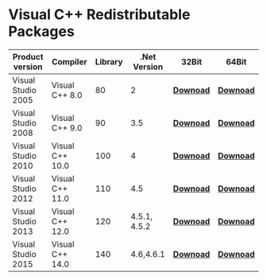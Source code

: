 # Visual C++ Redistributable Packages

|  Product version   |    Compiler     | Library | .Net Version | 32Bit | 64Bit |
|--------------------|-----------------|---------|--------------|-------|-------|
| Visual Studio 2005 | Visual C++ 8.0  |      80 | 2            | **[Downoad](https://goo.gl/O3PzzI)**     | **[Downoad](https://goo.gl/JZwZpg)**     |
| Visual Studio 2008 | Visual C++ 9.0  |      90 | 3.5          | **[Downoad](https://goo.gl/91VTTP)**     | **[Downoad](https://goo.gl/TG05Eo)**     |
| Visual Studio 2010 | Visual C++ 10.0 |     100 | 4            | **[Downoad](https://goo.gl/cUnPpr)**     | **[Downoad](https://goo.gl/hJM0Qk)**     |
| Visual Studio 2012 | Visual C++ 11.0 |     110 | 4.5          | **[Downoad](https://goo.gl/rgz7cf)**     | **[Downoad]()**     |
| Visual Studio 2013 | Visual C++ 12.0 |     120 | 4.5.1, 4.5.2 | **[Downoad](https://goo.gl/IRHu6x)**     | **[Downoad](https://goo.gl/WkaZcO)**     |
| Visual Studio 2015 | Visual C++ 14.0 |     140 | 4.6,4.6.1    | **[Downoad](https://goo.gl/bIUQCP)**     | **[Downoad](https://goo.gl/uICVF7)**     |
